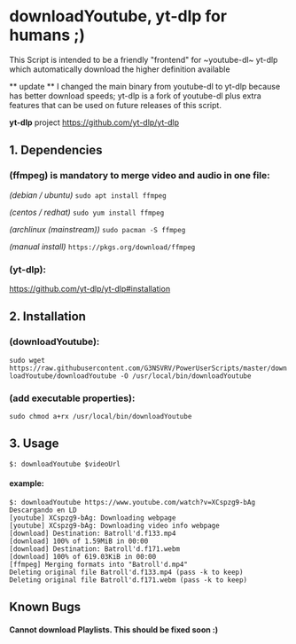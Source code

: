 # downloadYoutube, yt-dlp for humans ;)
This Script is intended to be a friendly "frontend" for ~youtube-dl~ yt-dlp which automatically download the higher definition available

** update **
I changed the main binary from youtube-dl to yt-dlp because has better download speeds; yt-dlp is a fork of youtube-dl plus extra features that can be used on future releases of this script.

**yt-dlp** project
https://github.com/yt-dlp/yt-dlp

## 1. Dependencies
### (ffmpeg) is mandatory to merge video and audio in one file:

*(debian / ubuntu)* `sudo apt install ffmpeg`

*(centos / redhat)* `sudo yum install ffmpeg`

*(archlinux (mainstream))* `sudo pacman -S ffmpeg`

*(manual install)* `https://pkgs.org/download/ffmpeg`

### (yt-dlp):

https://github.com/yt-dlp/yt-dlp#installation

## 2. Installation

### (downloadYoutube):
`sudo wget https://raw.githubusercontent.com/G3NSVRV/PowerUserScripts/master/downloadYoutube/downloadYoutube -O /usr/local/bin/downloadYoutube`

### (add executable properties):
`sudo chmod a+rx /usr/local/bin/downloadYoutube`

## 3. Usage
```
$: downloadYoutube $videoUrl
```

#### example:
```
$: downloadYoutube https://www.youtube.com/watch?v=XCspzg9-bAg
Descargando en LD
[youtube] XCspzg9-bAg: Downloading webpage
[youtube] XCspzg9-bAg: Downloading video info webpage
[download] Destination: Batroll'd.f133.mp4
[download] 100% of 1.59MiB in 00:00
[download] Destination: Batroll'd.f171.webm
[download] 100% of 619.03KiB in 00:00
[ffmpeg] Merging formats into "Batroll'd.mp4"
Deleting original file Batroll'd.f133.mp4 (pass -k to keep)
Deleting original file Batroll'd.f171.webm (pass -k to keep)
```

## Known Bugs
#### Cannot download Playlists. This should be fixed soon :)
